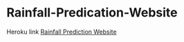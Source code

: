 # Rainfall-Predication-Website


Heroku link
[Rainfall Prediction Website](https://demoraindetector.herokuapp.com/)
